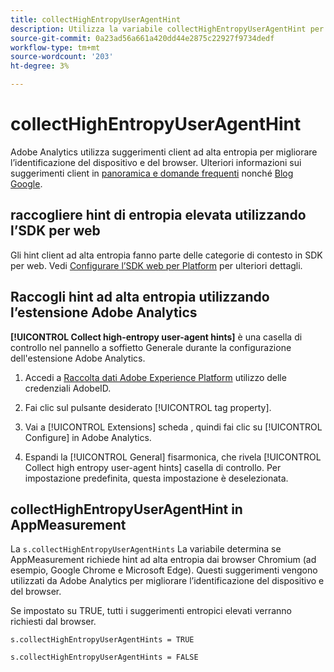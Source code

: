 ```yaml
---
title: collectHighEntropyUserAgentHint
description: Utilizza la variabile collectHighEntropyUserAgentHint per determinare se Adobe richiederà suggerimenti entropici elevati dai browser Chromium (ad esempio Google Chrome e Microsoft Edge).
source-git-commit: 0a23ad56a661a420dd44e2875c22927f9734dedf
workflow-type: tm+mt
source-wordcount: '203'
ht-degree: 3%

---
```



# collectHighEntropyUserAgentHint

Adobe Analytics utilizza suggerimenti client ad alta entropia per migliorare l’identificazione del dispositivo e del browser. Ulteriori informazioni sui suggerimenti client in [panoramica e domande frequenti](/help/technotes/client-hints.md) nonché [Blog Google](https://web.dev/user-agent-client-hints/).

## raccogliere hint di entropia elevata utilizzando l’SDK per web

Gli hint client ad alta entropia fanno parte delle categorie di contesto in SDK per web. Vedi [Configurare l’SDK web per Platform](https://experienceleague.adobe.com/docs/experience-platform/edge/fundamentals/configuring-the-sdk.html?lang=en) per ulteriori dettagli.

## Raccogli hint ad alta entropia utilizzando l’estensione Adobe Analytics

**[!UICONTROL Collect high-entropy user-agent hints]** è una casella di controllo nel pannello a soffietto Generale durante la configurazione dell&#39;estensione Adobe Analytics.

1. Accedi a [Raccolta dati Adobe Experience Platform](https://experience.adobe.com/#/@adobepm/data-collection) utilizzo delle credenziali AdobeID.

1. Fai clic sul pulsante desiderato [!UICONTROL tag property].

1. Vai a [!UICONTROL Extensions] scheda , quindi fai clic su [!UICONTROL Configure] in Adobe Analytics.

1. Espandi la [!UICONTROL General] fisarmonica, che rivela [!UICONTROL Collect high entropy user-agent hints] casella di controllo. Per impostazione predefinita, questa impostazione è deselezionata.

## collectHighEntropyUserAgentHint in AppMeasurement

La `s.collectHighEntropyUserAgentHints` La variabile determina se AppMeasurement richiede hint ad alta entropia dai browser Chromium (ad esempio, Google Chrome e Microsoft Edge). Questi suggerimenti vengono utilizzati da Adobe Analytics per migliorare l’identificazione del dispositivo e del browser.

Se impostato su TRUE, tutti i suggerimenti entropici elevati verranno richiesti dal browser.

`s.collectHighEntropyUserAgentHints = TRUE`

`s.collectHighEntropyUserAgentHints = FALSE`
